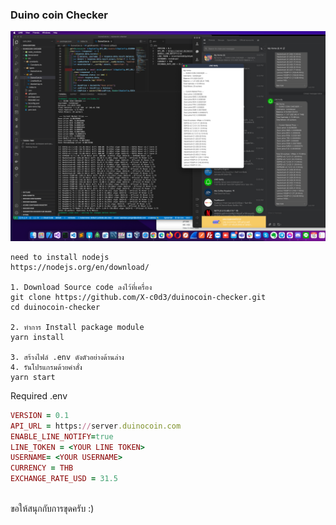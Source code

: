 ### Duino coin Checker

![Hpool Checker](https://raw.githubusercontent.com/X-c0d3/duinocoin-checker/main/Screenshot/ScreenShot1.png)

```
need to install nodejs
https://nodejs.org/en/download/

1. Download Source code ลงไว้ที่เครื่อง
git clone https://github.com/X-c0d3/duinocoin-checker.git
cd duinocoin-checker

2. ทำการ Install package module
yarn install

3. สร้างไฟล์ .env ดังตัวอย่างด้านล่าง
4. รันโปรแกรมด้วยคำสั่ง
yarn start
```

Required .env

```ruby
VERSION = 0.1
API_URL = https://server.duinocoin.com
ENABLE_LINE_NOTIFY=true
LINE_TOKEN = <YOUR LINE TOKEN>
USERNAME= <YOUR USERNAME>
CURRENCY = THB
EXCHANGE_RATE_USD = 31.5
```

<br />
ขอให้สนุกกับการขุดครับ :)
